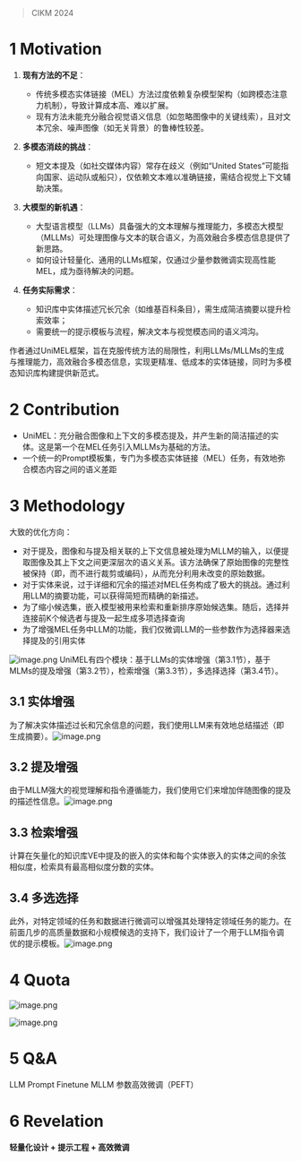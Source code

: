 >CIKM 2024
# 1 Motivation
1. **现有方法的不足**：
    - 传统多模态实体链接（MEL）方法过度依赖复杂模型架构（如跨模态注意力机制），导致计算成本高、难以扩展。
    - 现有方法未能充分融合视觉语义信息（如忽略图像中的关键线索），且对文本冗余、噪声图像（如无关背景）的鲁棒性较差。
    
2. **多模态消歧的挑战**：
    - 短文本提及（如社交媒体内容）常存在歧义（例如“United States”可能指向国家、运动队或船只），仅依赖文本难以准确链接，需结合视觉上下文辅助决策。
    
3. **大模型的新机遇**：
    - 大型语言模型（LLMs）具备强大的文本理解与推理能力，多模态大模型（MLLMs）可处理图像与文本的联合语义，为高效融合多模态信息提供了新思路。
    - 如何设计轻量化、通用的LLMs框架，仅通过少量参数微调实现高性能MEL，成为亟待解决的问题。
    
4. **任务实际需求**：
    - 知识库中实体描述冗长冗余（如维基百科条目），需生成简洁摘要以提升检索效率；
    - 需要统一的提示模板与流程，解决文本与视觉模态间的语义鸿沟。

作者通过UniMEL框架，旨在克服传统方法的局限性，利用LLMs/MLLMs的生成与推理能力，高效融合多模态信息，实现更精准、低成本的实体链接，同时为多模态知识库构建提供新范式。
# 2 Contribution
+ UniMEL：充分融合图像和上下文的多模态提及，并产生新的简洁描述的实体。这是第一个在MEL任务引入MLLMs为基础的方法。
+ 一个统一的Prompt模板集，专门为多模态实体链接（MEL）任务，有效地弥合模态内容之间的语义差距
# 3 Methodology
大致的优化方向：
+ 对于提及，图像和与提及相关联的上下文信息被处理为MLLM的输入，以便提取图像及其上下文之间更深层次的语义关系。该方法确保了原始图像的完整性被保持（即，而不进行裁剪或编码），从而充分利用未改变的原始数据。
+ 对于实体来说，过于详细和冗余的描述对MEL任务构成了极大的挑战。通过利用LLM的摘要功能，可以获得简短而精确的新描述。
+ 为了缩小候选集，嵌入模型被用来检索和重新排序原始候选集。随后，选择并连接前K个候选者与提及一起生成多项选择查询
+ 为了增强MEL任务中LLM的功能，我们仅微调LLM的一些参数作为选择器来选择提及的引用实体

![image.png](https://aquazone.oss-cn-guangzhou.aliyuncs.com/20250131121250.png)
UniMEL有四个模块：基于LLMs的实体增强（第3.1节），基于MLMs的提及增强（第3.2节），检索增强（第3.3节），多选择选择（第3.4节）。

## 3.1 实体增强
为了解决实体描述过长和冗余信息的问题，我们使用LLM来有效地总结描述（即生成摘要）。![image.png](https://aquazone.oss-cn-guangzhou.aliyuncs.com/20250131121545.png)

## 3.2 提及增强
由于MLLM强大的视觉理解和指令遵循能力，我们使用它们来增加伴随图像的提及的描述性信息。![image.png](https://aquazone.oss-cn-guangzhou.aliyuncs.com/20250131122043.png)

## 3.3 检索增强
计算在矢量化的知识库VE中提及的嵌入的实体和每个实体嵌入的实体之间的余弦相似度，检索具有最高相似度分数的实体。

## 3.4 多选选择
此外，对特定领域的任务和数据进行微调可以增强其处理特定领域任务的能力。在前面几步的高质量数据和小规模候选的支持下，我们设计了一个用于LLM指令调优的提示模板。![image.png](https://aquazone.oss-cn-guangzhou.aliyuncs.com/20250131122320.png)

# 4 Quota
![image.png](https://aquazone.oss-cn-guangzhou.aliyuncs.com/20250131124245.png)

![image.png](https://aquazone.oss-cn-guangzhou.aliyuncs.com/20250131124521.png)


# 5 Q&A
LLM
Prompt Finetune
MLLM
参数高效微调（PEFT）

# 6 Revelation
**轻量化设计 + 提示工程 + 高效微调**
